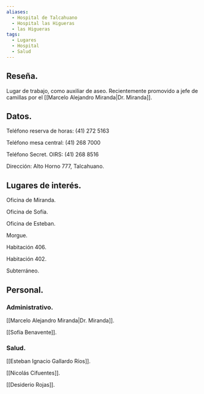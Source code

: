 ```yaml
---
aliases:
  - Hospital de Talcahuano
  - Hospital las Higueras
  - las Higueras
tags:
  - Lugares
  - Hospital
  - Salud
---
```

## Reseña.

Lugar de trabajo, como auxiliar de aseo. Recientemente promovido a jefe de camillas por el [[Marcelo Alejandro Miranda|Dr. Miranda]].
## Datos.

Teléfono reserva de horas: (41) 272 5163

Teléfono mesa central: (41) 268 7000

Teléfono Secret. OIRS: (41) 268 8516

Dirección: Alto Horno 777, Talcahuano.
## Lugares de interés.

Oficina de Miranda.

Oficina de Sofía.

Oficina de Esteban.

Morgue.

Habitación 406.

Habitación 402.

Subterráneo.
## Personal.

### Administrativo.

[[Marcelo Alejandro Miranda|Dr. Miranda]].

[[Sofía Benavente]].

### Salud.

[[Esteban Ignacio Gallardo Ríos]].

[[Nicolás Cifuentes]].

[[Desiderio Rojas]].